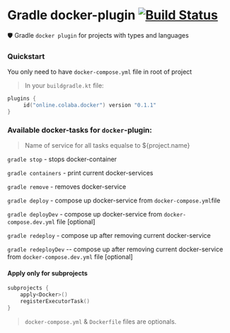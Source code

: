# Gradle docker-plugin [![Build Status](https://travis-ci.org/steklopod/gradle-docker-plugin.svg?branch=master)](https://travis-ci.org/steklopod/gradle-docker-plugin)

🛡️ Gradle `docker plugin` for projects with types and languages

### Quickstart

You only need to have `docker-compose.yml` file in root of project

> In your `buildgradle.kt` file:

```kotlin
plugins {
     id("online.colaba.docker") version "0.1.1"
}
```

### Available docker-tasks for `docker`-plugin:

> Name of service for all tasks equalse to ${project.name} 

`gradle stop` - stops docker-container 

`gradle containers` - print current docker-services

`gradle remove` - removes docker-service

`gradle deploy` - compose up  docker-service from `docker-compose.yml`file

`gradle deployDev` - compose up  docker-service from `docker-compose.dev.yml` file [optional]

`gradle redeploy` - compose up after removing current docker-service

`gradle redeployDev` -- compose up after removing current docker-service from `docker-compose.dev.yml` file [optional]


#### Apply only for subprojects

```kotlin
subprojects {
    apply<Docker>()
    registerExecutorTask()
}
```

> `docker-compose.yml` & `Dockerfile` files are optionals.
